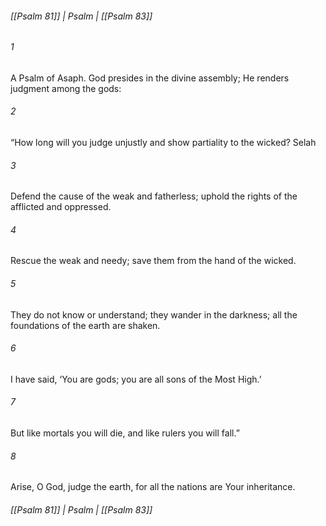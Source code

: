 ###### [[Psalm 81]] | Psalm | [[Psalm 83]]

###### 1
A Psalm of Asaph. God presides in the divine assembly; He renders judgment among the gods:
###### 2
“How long will you judge unjustly and show partiality to the wicked? Selah
###### 3
Defend the cause of the weak and fatherless; uphold the rights of the afflicted and oppressed.
###### 4
Rescue the weak and needy; save them from the hand of the wicked.
###### 5
They do not know or understand; they wander in the darkness; all the foundations of the earth are shaken.
###### 6
I have said, ‘You are gods; you are all sons of the Most High.’
###### 7
But like mortals you will die, and like rulers you will fall.”
###### 8
Arise, O God, judge the earth, for all the nations are Your inheritance.

###### [[Psalm 81]] | Psalm | [[Psalm 83]]
